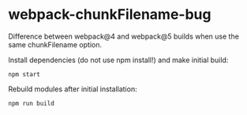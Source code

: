# webpack-chunkFilename-bug
Difference between webpack@4 and webpack@5 builds when use the same chunkFilename option.

Install dependencies (do not use npm install!) and make initial build:
```shell script
npm start
```

Rebuild modules after initial installation:
```shell script
npm run build
```

